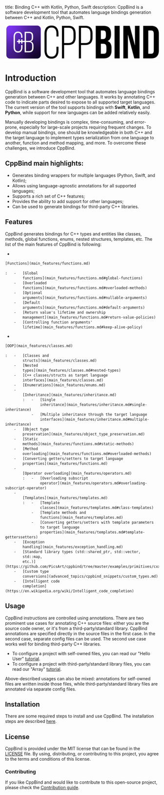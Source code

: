title: Binding C++ with Kotlin, Python, Swift
description: CppBind is a software development tool that automates 
            language bindings generation between C++ and Kotlin, Python, Swift.

![Binding C++ with Kotlin Python Swift](https://raw.githubusercontent.com/PicsArt/cppbind/master/docs/_static/img/cppbind-logo.svg)

# Introduction

CppBind is a software development tool that automates language bindings
generation between C++ and other languages. It works by annotating C++
code to indicate parts desired to expose to all supported target
languages. The current version of the tool supports bindings with
**Swift**, **Kotlin**, and **Python**, while support for new languages
can be added relatively easily.

Manually developing bindings is complex, time-consuming, and
error-prone, especially for large-scale projects requiring frequent
changes. To develop manual bindings, one should be knowledgeable in both
C++ and the target language to implement types serialization from one
language to another, function and method mapping, and more. To overcome
these challenges, we introduce CppBind.

## CppBind main highlights:

-   Generates binding wrappers for multiple languages (Python, Swift,
    and Kotlin);
-   Allows using language-agnostic annotations for all supported
    languages;
-   Supports a rich set of C++ features;
-   Provides the ability to add support for other languages;
-   Can be used to generate bindings for third-party C++ libraries.

## Features

CppBind generates bindings for C++ types and entities like classes,
methods, global functions, enums, nested structures, templates, etc. The
list of the main features of CppBind is following:

-   

    [Functions](main_features/functions.md)

    :   -   [Global
            functions](main_features/functions.md#global-functions)
        -   [Overloaded
            functions](main_features/functions.md#overloaded-methods)
        -   [Optional
            arguments](main_features/functions.md#nullable-arguments)
        -   [Default
            arguments](main_features/functions.md#default-arguments)
        -   [Return value's lifetime and ownership
            management](main_features/functions.md#return-value-policies)
        -   [Controlling function arguments'
            lifetime](main_features/functions.md#keep-alive-policy)

-   

    [OOP](main_features/classes.md)

    :   -   [Classes and
            structs](main_features/classes.md)
        -   [Nested
            types](main_features/classes.md#nested-types)
        -   [C++ classes/structs as target language
            interfaces](main_features/classes.md)
        -   [Enumerations](main_features/enums.md)
        -   
            [Inheritance](main_features/inheritance.md)
            :   -   [Single
                    inheritance](main_features/inheritance.md#single-inheritance)
                -   [Multiple inheritance through the target language
                    interfaces](main_features/inheritance.md#multiple-inheritance)
        -   [Object type
            preservation](main_features/object_type_preservation.md)
        -   [Static
            methods](main_features/functions.md#static-methods)
        -   [Method
            overloading](main_features/functions.md#overloaded-methods)
        -   [Converting getters/setters to target language
            properties](main_features/functions.md)
        -   
            [Operator overloading](main_features/operators.md)
            :   -   [Overloading subscript
                    operator](main_features/operators.md#overloading-subscript-operator)
        -   
            [Templates](main_features/templates.md)
            :   -   [Template
                    classes](main_features/templates.md#class-templates)
                -   [Template methods and
                    functions](main_features/templates.md)
                -   [Converting getters/setters with template parameters
                    to target language
                    properties](main_features/templates.md#template-getterssetters)
        -   [Exception
            handling](main_features/exception_handling.md)
        -   [Standard library types (std::shared_ptr, std::vector,
            std::map,
            etc.)](https://github.com/PicsArt/cppbind/tree/master/examples/primitives/cxx/containers)
        -   [Custom type
            conversions](advanced_topics/cppbind_snippets/custom_types.md)
        -   [Intelligent code
            completion](https://en.wikipedia.org/wiki/Intelligent_code_completion)

## Usage

CppBind instructions are controlled using annotations. There are two
prominent use cases for annotating C++ source files: either you are the
source code owner, or it's from a third-party/standard library. CppBind
annotations are specified directly in the source files in the first
case. In the second case, separate config files can be used. The second
use case works well for binding third-party C++ libraries.

-   To configure a project with self-owned files, you can read our
    "Hello User" [tutorial](first_steps/hello_user.md).
-   To configure a project with third-party/standard library files, you
    can read our "Array" [tutorial](first_steps/array_tutorial.md).

Above-described usages can also be mixed: annotations for self-owned
files are written inside those files, while third-party/standard library
files are annotated via separate config files.

## Installation

There are some required steps to install and use CppBind. The
installation steps are described [here](first_steps/installation.md).

## License

CppBind is provided under the MIT license that can be found in the
[LICENSE](https://github.com/PicsArt/cppbind/blob/master/LICENSE) file.
By using, distributing, or contributing to this project, you agree to
the terms and conditions of this license.

### Contributing

If you like CppBind and would like to contribute to this open-source
project, please check the [Contribution
guide](https://github.com/PicsArt/cppbind/blob/master/docs/CONTRIBUTING.md).
